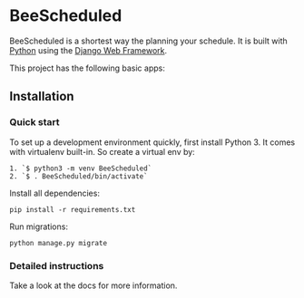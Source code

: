 # BeeScheduled

BeeScheduled is a shortest way the planning your schedule. It is built with [Python][0] using the [Django Web Framework][1].

This project has the following basic apps:

## Installation

### Quick start

To set up a development environment quickly, first install Python 3. It
comes with virtualenv built-in. So create a virtual env by:

    1. `$ python3 -m venv BeeScheduled`
    2. `$ . BeeScheduled/bin/activate`

Install all dependencies:

    pip install -r requirements.txt

Run migrations:

    python manage.py migrate

### Detailed instructions

Take a look at the docs for more information.

[0]: https://www.python.org/
[1]: https://www.djangoproject.com/
